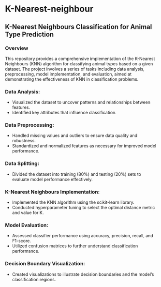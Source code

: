 # K-Nearest-neighbour
## K-Nearest Neighbours Classification for Animal Type Prediction

### Overview
This repository provides a comprehensive implementation of the K-Nearest Neighbours (KNN) algorithm for classifying animal types based on a given dataset. The project involves a series of tasks including data analysis, preprocessing, model implementation, and evaluation, aimed at demonstrating the effectiveness of KNN in classification problems.

### Data Analysis:
- Visualized the dataset to uncover patterns and relationships between features.
- Identified key attributes that influence classification.

### Data Preprocessing:
- Handled missing values and outliers to ensure data quality and robustness.
- Standardized and normalized features as necessary for improved model performance.

### Data Splitting:
- Divided the dataset into training (80%) and testing (20%) sets to evaluate model performance effectively.

### K-Nearest Neighbours Implementation:
- Implemented the KNN algorithm using the scikit-learn library.
- Conducted hyperparameter tuning to select the optimal distance metric and value for K.

### Model Evaluation:
- Assessed classifier performance using accuracy, precision, recall, and F1-score.
- Utilized confusion matrices to further understand classification performance.

### Decision Boundary Visualization:
- Created visualizations to illustrate decision boundaries and the model’s classification regions.
